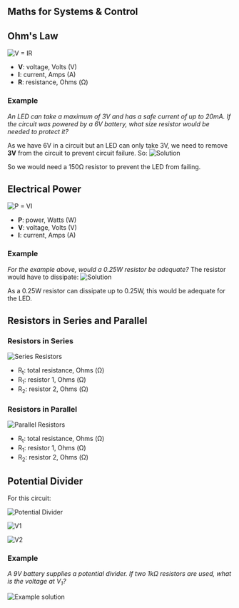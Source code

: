 Maths for Systems & Control
-----------------------------------------

## Ohm's Law

![V = IR](https://github.com/stanley-godfrey/Odds-And-Sods/raw/master/vir.png)

 - **V**: voltage, Volts (V)
 - **I**: current, Amps (A)
 - **R**: resistance, Ohms (Ω)

### Example

*An LED can take a maximum of 3V and has a safe current of up to 20mA. If the circuit was powered by a 6V battery, what size resistor would be needed to protect it?*

As we have 6V in a circuit but an LED can only take 3V, we need to remove **3V** from the circuit to prevent circuit failure. So:
![Solution](https://github.com/stanley-godfrey/Odds-And-Sods/raw/master/resistance_solution.png)

So we would need a 150Ω resistor to prevent the LED from failing.

## Electrical Power

![P = VI](https://github.com/stanley-godfrey/Odds-And-Sods/raw/master/pvi.png)

- **P**: power, Watts (W)
- **V**: voltage, Volts (V)
- **I**: current, Amps (A)

### Example

*For the example above, would a 0.25W resistor be adequate?*
The resistor would have to dissipate:
![Solution](https://github.com/stanley-godfrey/Odds-And-Sods/raw/master/power_solution.png)

As a 0.25W resistor can dissipate up to 0.25W, this would be adequate for the LED.

## Resistors in Series and Parallel

### Resistors in Series

![Series Resistors](https://github.com/stanley-godfrey/Odds-And-Sods/raw/master/series_resistors.png)

- R<sub>t</sub>: total resistance, Ohms (Ω)
- R<sub>1</sub>: resistor 1, Ohms (Ω)
- R<sub>2</sub>: resistor 2, Ohms (Ω)

### Resistors in Parallel

![Parallel Resistors](https://github.com/stanley-godfrey/Odds-And-Sods/raw/master/parallel_resistance.png)

- R<sub>t</sub>: total resistance, Ohms (Ω)
- R<sub>1</sub>: resistor 1, Ohms (Ω)
- R<sub>2</sub>: resistor 2, Ohms (Ω)

## Potential Divider

For this circuit:

![Potential Divider](https://www.bournetoinvent.com/projects/gcse_theory/img/pot_div.png)

![V1](https://github.com/stanley-godfrey/Odds-And-Sods/raw/master/pot_div_1.png)

![V2](https://github.com/stanley-godfrey/Odds-And-Sods/raw/master/pot_div_2.png)

### Example

*A 9V battery supplies a potential divider. If two 1kΩ resistors are used, what is the voltage at V<sub>1</sub>?*

![Example solution](https://github.com/fabcooldog/resources/raw/master/Systems-and-Control/Images/pot_div_example.png)


